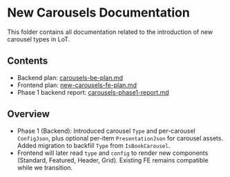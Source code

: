 # New Carousels Documentation

This folder contains all documentation related to the introduction of new carousel types in LoT.

## Contents
- Backend plan: [carousels-be-plan.md](./carousels-be-plan.md)
- Frontend plan: [new-carousels-fe-plan.md](./new-carousels-fe-plan.md)
- Phase 1 backend report: [carousels-phase1-report.md](./carousels-phase1-report.md)

## Overview
- Phase 1 (Backend): Introduced carousel `Type` and per-carousel `ConfigJson`, plus optional per-item `PresentationJson` for carousel assets. Added migration to backfill `Type` from `IsBookCarousel`.
- Frontend will later read `type` and `config` to render new components (Standard, Featured, Header, Grid). Existing FE remains compatible while we transition.
